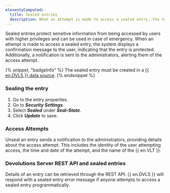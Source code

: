 ```yaml
---
eleventyComputed:
  title: Sealed entries 
  description: When an attempt is made to access a sealed entry, the system displays a confirmation message to the user, indicating that the entry is protected.
---
```

Sealed entries protect sensitive information from being accessed by users with higher privileges and can be used in case of emergency. When an attempt is made to access a sealed entry, the system displays a confirmation message to the user, indicating that the entry is protected. Additionally, a notification is sent to the administrators, alerting them of the access attempt.

{% snippet, "badgeInfo" %}
The sealed entry must be created in a [{{ en.DVLS }} data source](/rdm/concepts/basic-concepts/data-sources/).
{% endsnippet %}

 ### Sealing the entry

1. Go to the entry properties.
1. Go to ***Security Settings***.
1. Select ***Sealed*** under ***Seal–State***.
1. Click ***Update*** to save.

 ### Access Attempts

Unseal an entry sends a notification to the administrators, providing details about the access attempt. This includes the identity of the user attempting access, the time and date of the attempt, and the name of the {{ en.VLT }}.

### Devolutions Server REST API and sealed entries

 Details of an entry can be retrieved through the REST API. {{ en.DVLS }} will respond with a sealed entry error message if anyone attempts to access a sealed entry programmatically.


